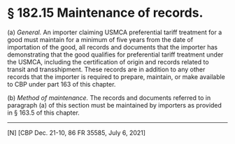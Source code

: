 # § 182.15   Maintenance of records.

(a) *General.* An importer claiming USMCA preferential tariff treatment for a good must maintain for a minimum of five years from the date of importation of the good, all records and documents that the importer has demonstrating that the good qualifies for preferential tariff treatment under the USMCA, including the certification of origin and records related to transit and transshipment. These records are in addition to any other records that the importer is required to prepare, maintain, or make available to CBP under part 163 of this chapter.


(b) *Method of maintenance.* The records and documents referred to in paragraph (a) of this section must be maintained by importers as provided in § 163.5 of this chapter.



---

[N] [CBP Dec. 21-10, 86 FR 35585, July 6, 2021]






